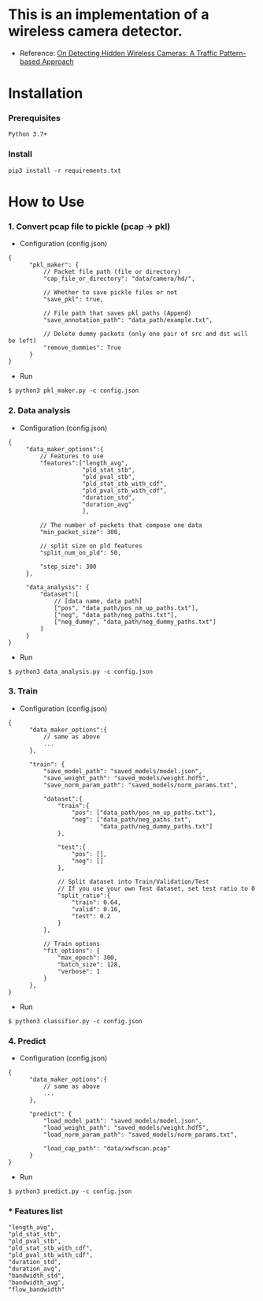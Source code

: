 # This is an implementation of a wireless camera detector.

- Reference: [On Detecting Hidden Wireless Cameras: A Traffic Pattern-based Approach
](https://ieeexplore.ieee.org/document/8648293)

# Installation

### Prerequisites
```
Python 3.7+
```

### Install
```
pip3 install -r requirements.txt
```

# How to Use
### 1. Convert pcap file to pickle (pcap -> pkl)

 - Configuration (config.json)
```
{
      "pkl_maker": {
          // Packet file path (file or directory)
          "cap_file_or_directory": "data/camera/hd/",

          // Whether to save pickle files or not
          "save_pkl": true,

          // File path that saves pkl paths (Append)
          "save_annotation_path": "data_path/example.txt",

          // Delete dummy packets (only one pair of src and dst will be left)
          "remove_dummies": True
      }
}
```

- Run
```
$ python3 pkl_maker.py -c config.json
```

### 2. Data analysis
 - Configuration (config.json)
 ```
{
      "data_maker_options":{
          // Features to use
          "features":["length_avg",
                      "pld_stat_stb",
                      "pld_pval_stb",
                      "pld_stat_stb_with_cdf",
                      "pld_pval_stb_with_cdf",
                      "duration_std",
                      "duration_avg"
                      ],

          // The number of packets that compose one data
          "min_packet_size": 300,

          // split size on pld features
          "split_num_on_pld": 50,

          "step_size": 300
      },

      "data_analysis": {
          "dataset":[
              // [data name, data path]
              ["pos", "data_path/pos_nm_up_paths.txt"],
              ["neg", "data_path/neg_paths.txt"],
              ["neg_dummy", "data_path/neg_dummy_paths.txt"]
          ]
      }
}
 ```

- Run
```
$ python3 data_analysis.py -c config.json
```

### 3. Train
- Configuration (config.json)
```
{
      "data_maker_options":{
          // same as above
          ...
      },

      "train": {
          "save_model_path": "saved_models/model.json",
          "save_weight_path": "saved_models/weight.hdf5",
          "save_norm_param_path": "saved_models/norm_params.txt",

          "dataset":{
              "train":{
                  "pos": ["data_path/pos_nm_up_paths.txt"],
                  "neg": ["data_path/neg_paths.txt",
                          "data_path/neg_dummy_paths.txt"]
              },

              "test":{
                  "pos": [],
                  "neg": []
              },

              // Split dataset into Train/Validation/Test
              // If you use your own Test dataset, set test ratio to 0
              "split_ratio":{
                  "train": 0.64,
                  "valid": 0.16,
                  "test": 0.2
              }
          },

          // Train options
          "fit_options": {
              "max_epoch": 300,
              "batch_size": 128,
              "verbose": 1
          }
      },
}
```

- Run
```
$ python3 classifier.py -c config.json
```

### 4. Predict
- Configuration (config.json)
```
{
      "data_maker_options":{
          // same as above
          ...
      },

      "predict": {
          "load_model_path": "saved_models/model.json",
          "load_weight_path": "saved_models/weight.hdf5",
          "load_norm_param_path": "saved_models/norm_params.txt",

          "load_cap_path": "data/xwfscan.pcap"
      }
}
```

- Run
```
$ python3 predict.py -c config.json
```

### * Features list
```
"length_avg",
"pld_stat_stb",
"pld_pval_stb",
"pld_stat_stb_with_cdf",
"pld_pval_stb_with_cdf",
"duration_std",
"duration_avg",
"bandwidth_std",
"bandwidth_avg",
"flow_bandwidth"
```
